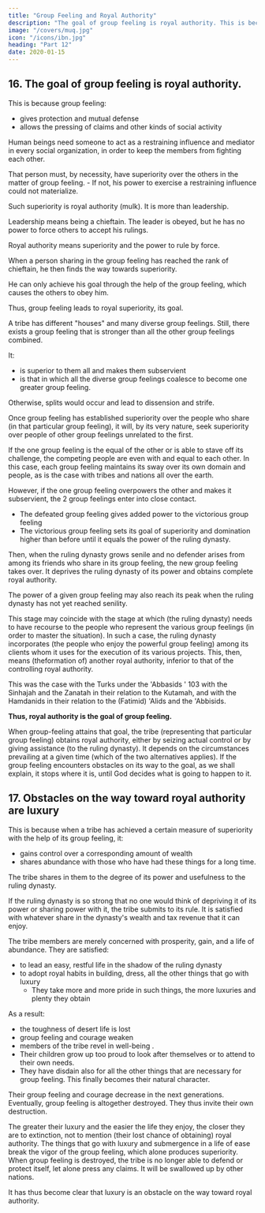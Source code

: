 ```yaml
---
title: "Group Feeling and Royal Authority"
description: "The goal of group feeling is royal authority. This is because group feeling gives protection and mutual defense and allows the pressing of claims and other kinds of social activity"
image: "/covers/muq.jpg"
icon: "/icons/ibn.jpg"
heading: "Part 12"
date: 2020-01-15
---
```




## 16. The goal of group feeling is royal authority.

This is because group feeling:
- gives protection and mutual defense
- allows the pressing of claims and other kinds of social activity

Human beings need someone to act as a restraining influence and mediator in every social organization, in order to keep the members from fighting each other. 

That person must, by necessity, have superiority over the others in the matter of group feeling. - If not, his power to exercise a restraining influence could not materialize. 

Such superiority is royal authority (mulk). It is more than leadership. 

Leadership means being a chieftain. The leader is obeyed, but he has no power to force others to accept his rulings. 

Royal authority means superiority and the power to rule by force.

When a person sharing in the group feeling has reached the rank of chieftain, <!--  and commands obedience, and when --> he then finds the way towards superiority. <!--  and the use of force, he follows that way, because it is something desirable.  -->

He can only achieve his goal through the help of the group feeling, which causes the others to obey him. 

Thus, group feeling leads to royal superiority, its goal.

A tribe has different "houses" and many diverse group feelings. Still, there exists a group feeling that is stronger than all the other group feelings combined. 

It:
- is superior to them all and makes them subservient
- is that in which all the diverse group feelings coalesce to become one greater group feeling.

Otherwise, splits would occur and lead to dissension and strife. <!-- "If God did not keep human beings apart, the earth would perish." 102 -->


Once group feeling has established superiority over the people who share (in that particular group feeling), it will, by its very nature, seek superiority over people of other group feelings unrelated to the first. 

If the one group feeling is the equal of the other or is able to stave off its challenge, the competing people are even with and equal to each other. In this case, each group feeling maintains its sway over its own domain and people, as is the case with tribes and nations all over the earth. 

However, if the one group feeling overpowers the other and makes it subservient, the 2 group feelings enter into close contact. 
- The defeated group feeling gives added power to the victorious group feeling
- The victorious group feeling sets its goal of superiority and domination higher than before until it equals the power of the ruling dynasty. 

Then, when the ruling dynasty grows senile and no defender arises from among its friends who share in its group feeling, the new group feeling takes over. It deprives the ruling dynasty of its power and obtains complete royal authority.

The power of a given group feeling may also reach its peak when the ruling dynasty has not yet reached senility. 

This stage may coincide with the stage at which (the ruling dynasty) needs to have recourse to the people who represent the various group feelings (in order to master the situation). In such a case, the ruling dynasty incorporates (the people who enjoy the powerful group feeling) among its clients whom it uses for the execution of its various projects. This, then, means (theformation of) another royal authority, inferior to that of the controlling royal authority. 

This was the case with the Turks under the 'Abbasids ' 103 with the Sinhajah and the Zanatah in their relation to the Kutamah, and with the Hamdanids in their relation to the (Fatimid) 'Alids and the 'Abbisids.

**Thus, royal authority is the goal of group feeling.**

When group-feeling attains that goal, the tribe (representing that particular group feeling) obtains royal authority, either by seizing actual control or by giving assistance (to the ruling dynasty). It depends on the circumstances prevailing at a given time (which of the two alternatives applies). If the group feeling encounters obstacles on its way to the goal, as we shall explain, it stops where it is, until God decides what is going to happen to it.


## 17. Obstacles on the way toward royal authority are luxury 

<!-- and the submergence of the tribe in a life of prosperity. -->

This is because when a tribe has achieved a certain measure of superiority with the help of its group feeling, it:
- gains control over a corresponding amount of wealth
- shares abundance with those who have had these things for a long time. 

The tribe shares in them to the degree of its power and usefulness to the ruling dynasty. 

If the ruling dynasty is so strong that no one would think of depriving it of its power or sharing power with it, the tribe submits to its rule. It is satisfied with whatever share in the dynasty's wealth and tax revenue that it can enjoy. <!-- Hopes would not go so high as to (think of) the royal prerogatives or ways to obtain the (royal authority. -->

The tribe members are merely concerned with prosperity, gain, and a life of abundance. They are satisfied:
- to lead an easy, restful life in the shadow of the ruling dynasty
- to adopt royal habits in building, dress, all the other things that go with luxury
  - They <!-- a matter they stress and in which they --> take more and more pride in such things, the more luxuries and plenty they
obtain <!-- as well as  and plenty. -->

As a result:
- the toughness of desert life is lost
- group feeling and courage weaken
- members of the tribe revel in well-being <!-- that God has given them -->.
- Their children grow up too proud to look after themselves or to attend to their own needs. 
 - They have disdain also for all the other things that are necessary for group feeling. This finally becomes their natural character. 

Their group feeling and courage decrease in the next generations. Eventually, group feeling is altogether destroyed. They thus invite their own destruction. 

The greater their luxury and the easier the life they enjoy, the closer they are to extinction, not to mention (their lost chance of obtaining) royal authority. The things that go with luxury and submergence in a life of ease break the vigor of the group feeling, which alone produces superiority. When group feeling is destroyed, the tribe is no longer able to defend or protect itself, let alone press any claims. It will be swallowed up by other nations.

It has thus become clear that luxury is an obstacle on the way toward royal authority. <!-- "God gives His kingdom (royal authority) to - whomever He wants to give it." 104 -->


